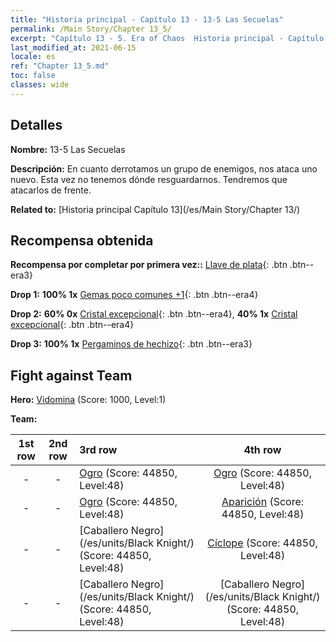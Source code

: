 ```yaml
---
title: "Historia principal - Capítulo 13 - 13-5 Las Secuelas"
permalink: /Main Story/Chapter 13_5/
excerpt: "Capítulo 13 - 5. Era of Chaos  Historia principal - Capítulo 13_5. 13-5 Las Secuelas"
last_modified_at: 2021-06-15
locale: es
ref: "Chapter 13_5.md"
toc: false
classes: wide
---
```


## Detalles

 **Nombre:** 13-5 Las Secuelas

 **Descripción:** En cuanto derrotamos un grupo de enemigos, nos ataca uno nuevo. Esta vez no tenemos dónde resguardarnos. Tendremos que atacarlos de frente.

 **Related to:** [Historia principal Capítulo 13](/es/Main Story/Chapter 13/)

## Recompensa obtenida

 **Recompensa por completar por primera vez::** [Llave de plata](/ItemsES/con_693/){: .btn .btn--era3}

 **Drop 1:** **100% 1x** [Gemas poco comunes +1](/ItemsES/mat_44/){: .btn .btn--era4}

 **Drop 2:** **60% 0x** [Cristal excepcional](/ItemsES/mat_38/){: .btn .btn--era4}, **40% 1x** [Cristal excepcional](/ItemsES/mat_38/){: .btn .btn--era4}

 **Drop 3:** **100% 1x** [Pergaminos de hechizo](/ItemsES/con_694/){: .btn .btn--era3}


## Fight against Team
 **Hero:** [Vidomina](/es/heroes/Vidomina/) (Score: 1000, Level:1)

 **Team:**


  | 1st row | 2nd row | 3rd row | 4th row |
  |:----:|:----:|:----|:----:|
  | - | - | [Ogro](/es/units/Ogre/) (Score: 44850, Level:48)  | [Ogro](/es/units/Ogre/) (Score: 44850, Level:48)  |
  | - | - | [Ogro](/es/units/Ogre/) (Score: 44850, Level:48)  | [Aparición](/es/units/Wight/) (Score: 44850, Level:48)  |
  | - | - | [Caballero Negro](/es/units/Black Knight/) (Score: 44850, Level:48)  | [Cíclope](/es/units/Cyclops/) (Score: 44850, Level:48)  |
  | - | - | [Caballero Negro](/es/units/Black Knight/) (Score: 44850, Level:48)  | [Caballero Negro](/es/units/Black Knight/) (Score: 44850, Level:48)  |


